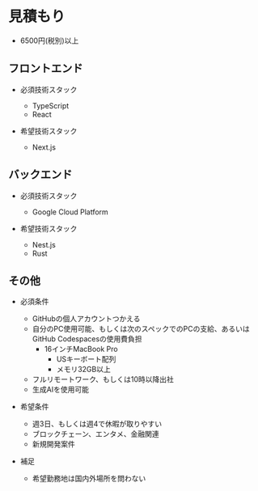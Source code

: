 # 見積もり

- 6500円(税別)以上

## フロントエンド

- 必須技術スタック

  - TypeScript
  - React

- 希望技術スタック
  - Next.js

## バックエンド

- 必須技術スタック

  - Google Cloud Platform

- 希望技術スタック
  - Nest.js
  - Rust

## その他

- 必須条件

  - GitHubの個人アカウントつかえる
  - 自分のPC使用可能、もしくは次のスペックでのPCの支給、あるいはGitHub Codespacesの使用費負担
    - 16インチMacBook Pro
      - USキーボート配列
      - メモリ32GB以上
  - フルリモートワーク、もしくは10時以降出社
  - 生成AIを使用可能

- 希望条件

  - 週3日、もしくは週4で休暇が取りやすい
  - ブロックチェーン、エンタメ、金融関連
  - 新規開発案件

- 補足
  - 希望勤務地は国内外場所を問わない
